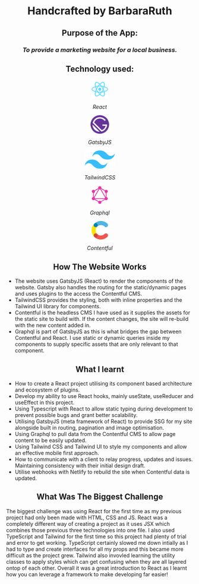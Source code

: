 <h1 align="center">Handcrafted by BarbaraRuth</h1>
 
<h2 align="center">Purpose of the App:</h2>
 
<h3 align="center"><i>To provide a marketing website for a local business.</i></h3>
 
<h2 align="center">Technology used:</h2>
 
<div align="center">
  <img align="center" src="/docs/readme/icons/react.svg" alt="HTML" height="50"/>
  <p align="center"><i>React</i></p>
</div>
   
<div align="center">
  <img align="center" src="/docs/readme/icons/gatsby.svg" alt="HTML" height="50"/>
  <p align="center"><i>GatsbyJS</i></p>
</div>

<div align="center">
  <img align="center" src="/docs/readme/icons/tailwindcss.svg" alt="HTML" height="50"/>
  <p align="center"><i>TailwindCSS</i></p>
</div>

<div align="center">
  <img align="center" src="/docs/readme/icons/graphql.svg" alt="HTML" height="50"/>
  <p align="center"><i>Graphql</i></p>
</div>

<div align="center">
  <img align="center" src="/docs/readme/icons/contentful.svg" alt="HTML" height="50"/>
  <p align="center"><i>Contentful</i></p>
</div>

<h2 align="center">How The Website Works</h2>

- The website uses GatsbyJS (React) to render the components of the website. Gatsby also handles the routing for the static/dynamic pages and uses plugins to the access the Contentful CMS.
- TailwindCSS provides the styling, both with inline properties and the Tailwind UI library for components.
- Contentful is the headless CMS I have used as it supplies the assets for the static site to build with. If the content changes, the site will re-build with the new content added in.
- Graphql is part of GatsbyJS as this is what bridges the gap between Contentful and React. I use static or dynamic queries inside my components to supply specific assets that are only relevant to that component.

<h2 align="center">What I learnt</h2>
 
- How to create a React project utilising its component based architecture and ecosystem of plugins.
- Develop my ability to use React hooks, mainly useState, useReducer and useEffect in this project.
- Using Typescript with React to allow static typing during development to prevent possible bugs and grant better scalability.
- Utilising GatsbyJS (meta framework of React) to provide SSG for my site alongside built in routing, pagination and image optimisation.
- Using Graphql to pull data from the Contentful CMS to allow page content to be easily updated.
- Using Tailwind CSS and Tailwind UI to style my components and allow an effective mobile first approach.
- How to communicate with a client to relay progress, updates and issues. Maintaining consistency with their initial design draft.
- Utilise webhooks with Netlify to rebuild the site when Contentful data is updated.

<h2 align="center">What Was The Biggest Challenge</h2>

The biggest challenge was using React for the first time as my previous project had only been made with HTML, CSS and JS. React was a completely different way of creating a project as it uses JSX which combines those previous three technologies into one file. I also used TypeScript and Tailwind for the first time so this project had plenty of trial and error to get working. TypeScript certainly slowed me down intially as I had to type and create interfaces for all my props and this became more difficult as the project grew. Tailwind also invovled learning the utility classes to apply styles which can get confusing when they are all layered ontop of each other. Overall it was a great introduction to React as I learnt how you can leverage a framework to make developing far easier!
